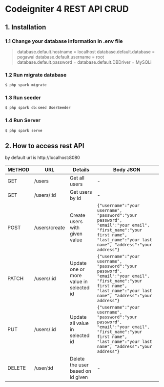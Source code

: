 # Codeigniter 4 REST API CRUD

## 1. Installation
### 1.1 Change your database information in .env file
> database.default.hostname = localhost
> database.default.database = pegawai
> database.default.username = root
> database.default.password = 
> database.default.DBDriver = MySQLi

### 1.2 Run migrate database
```sh
$ php spark migrate
```
### 1.3 Run seeder 
```sh
$ php spark db:seed UserSeeder
```

### 1.4 Run Server
```sh
$ php spark serve
```
## 2. How to access rest API
by default url is http://localhost:8080

| METHOD | URL | Details | Body JSON
| ------ | ------ | ------ | ------ | 
| GET | /users | Get all users | -
| GET | /users/:id | Get users by id | -
| POST | /users/create | Create users with given value | `{"username":"your username", "password":"your password", "email":"your email", "first_name":"your first name", "last_name":"your last name", "address":"your address"}`|
| PATCH | /users/:id | Update one or more value in selected id | `{"username":"your username", "password":"your password", "email":"your email", "first_name":"your first name", "last_name":"your last name", "address":"your address"}`
| PUT | /users/:id | Update all value in selected id | `{"username":"your username", "password":"your password", "email":"your email", "first_name":"your first name", "last_name":"your last name", "address":"your address"}`
| DELETE | /user/:id | Delete the user based on id given | -

